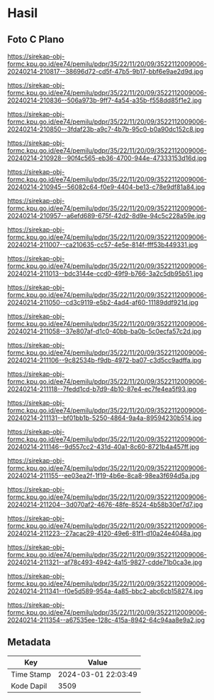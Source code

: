 # Hasil

## Foto C Plano

https://sirekap-obj-formc.kpu.go.id/ee74/pemilu/pdpr/35/22/11/20/09/3522112009006-20240214-210817--38696d72-cd5f-47b5-9b17-bbf6e9ae2d9d.jpg

https://sirekap-obj-formc.kpu.go.id/ee74/pemilu/pdpr/35/22/11/20/09/3522112009006-20240214-210836--506a973b-9ff7-4a54-a35b-f558dd85f1e2.jpg

https://sirekap-obj-formc.kpu.go.id/ee74/pemilu/pdpr/35/22/11/20/09/3522112009006-20240214-210850--3fdaf23b-a9c7-4b7b-95c0-b0a90dc152c8.jpg

https://sirekap-obj-formc.kpu.go.id/ee74/pemilu/pdpr/35/22/11/20/09/3522112009006-20240214-210928--90f4c565-eb36-4700-944e-47333153d16d.jpg

https://sirekap-obj-formc.kpu.go.id/ee74/pemilu/pdpr/35/22/11/20/09/3522112009006-20240214-210945--56082c64-f0e9-4404-be13-c78e9df81a84.jpg

https://sirekap-obj-formc.kpu.go.id/ee74/pemilu/pdpr/35/22/11/20/09/3522112009006-20240214-210957--a6efd689-675f-42d2-8d9e-94c5c228a59e.jpg

https://sirekap-obj-formc.kpu.go.id/ee74/pemilu/pdpr/35/22/11/20/09/3522112009006-20240214-211007--ca210635-cc57-4e5e-814f-fff53b449331.jpg

https://sirekap-obj-formc.kpu.go.id/ee74/pemilu/pdpr/35/22/11/20/09/3522112009006-20240214-211013--bdc3144e-ccd0-49f9-b766-3a2c5db95b51.jpg

https://sirekap-obj-formc.kpu.go.id/ee74/pemilu/pdpr/35/22/11/20/09/3522112009006-20240214-211050--cd3c9119-e5b2-4ad4-af60-11189ddf921d.jpg

https://sirekap-obj-formc.kpu.go.id/ee74/pemilu/pdpr/35/22/11/20/09/3522112009006-20240214-211058--37e807af-d1c0-40bb-ba0b-5c0ecfa57c2d.jpg

https://sirekap-obj-formc.kpu.go.id/ee74/pemilu/pdpr/35/22/11/20/09/3522112009006-20240214-211106--9c82534b-f9db-4972-ba07-c3d5cc9adffa.jpg

https://sirekap-obj-formc.kpu.go.id/ee74/pemilu/pdpr/35/22/11/20/09/3522112009006-20240214-211118--7fedd1cd-b7d9-4b10-87e4-ec7fe4ea5f93.jpg

https://sirekap-obj-formc.kpu.go.id/ee74/pemilu/pdpr/35/22/11/20/09/3522112009006-20240214-211131--bf01bb1b-5250-4864-9a4a-89594230b514.jpg

https://sirekap-obj-formc.kpu.go.id/ee74/pemilu/pdpr/35/22/11/20/09/3522112009006-20240214-211146--9d557cc2-431d-40a1-8c60-8721b4a457ff.jpg

https://sirekap-obj-formc.kpu.go.id/ee74/pemilu/pdpr/35/22/11/20/09/3522112009006-20240214-211155--ee03ea2f-1f19-4b6e-8ca8-98ea3f694d5a.jpg

https://sirekap-obj-formc.kpu.go.id/ee74/pemilu/pdpr/35/22/11/20/09/3522112009006-20240214-211204--3d070af2-4676-48fe-8524-4b58b30ef7d7.jpg

https://sirekap-obj-formc.kpu.go.id/ee74/pemilu/pdpr/35/22/11/20/09/3522112009006-20240214-211223--27acac29-4120-49e6-81f1-d10a24e4048a.jpg

https://sirekap-obj-formc.kpu.go.id/ee74/pemilu/pdpr/35/22/11/20/09/3522112009006-20240214-211321--af78c493-4942-4a15-9827-cdde71b0ca3e.jpg

https://sirekap-obj-formc.kpu.go.id/ee74/pemilu/pdpr/35/22/11/20/09/3522112009006-20240214-211341--f0e5d589-954a-4a85-bbc2-abc6cb158274.jpg

https://sirekap-obj-formc.kpu.go.id/ee74/pemilu/pdpr/35/22/11/20/09/3522112009006-20240214-211354--a67535ee-128c-415a-8942-64c94aa8e9a2.jpg


## Metadata

| Key        | Value               |
| ---------- | ------------------- |
| Time Stamp | 2024-03-01 22:03:49 |
| Kode Dapil | 3509                |



